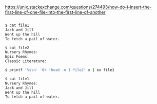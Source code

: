 
https://unix.stackexchange.com/questions/274493/how-do-i-insert-the-first-line-of-one-file-into-the-first-line-of-another

``` bash

$ cat file1
Jack and Jill
Went up the hill
To fetch a pail of water.

$ cat file2
Nursery Rhymes:
Epic Poems:
Classic Literature:

$ printf '%s\n' '0r !head -n 1 file2' x | ex file1

$ cat file1
Nursery Rhymes:
Jack and Jill
Went up the hill
To fetch a pail of water.

```